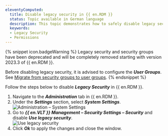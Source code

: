 ```yaml
---
eleventyComputed:
  title: Disable legacy security in {{ en.RDM }}
  status: Topic available in German language
  description: This topic demonstrates how to safely disable legacy security in {{ en.RDM }} to use permissions instead.
  keywords: 
  - Legacy Security
  - Permissions
---
```

{% snippet icon.badgeWarning %}
Legacy security and security groups have been deprecated and will be completely removed starting with version 2023.3 of {{ en.RDM }}.  

Before disabling legacy security, it is advised to configure the ***User Groups***. See [Migrate from security groups to user groups](/kb/remote-desktop-manager/how-to-articles/migration-security-groups-user-groups/).
{% endsnippet %}  

Follow the steps below to disable ***Legacy Security*** in {{ en.RDM }}.

1. Navigate to the ***Administration*** tab in {{ en.RDM }}.
1. Under the ***Settings*** section, select ***System Settings***.  
![Administration – System Settings](https://webdevolutions.azureedge.net/docs/en/kb/KB0026.png)
1. Go to ***{{ en.VLT }} Management – Security Settings – Security*** and disable ***Use legacy security***.  
![Use legacy security](https://webdevolutions.azureedge.net/docs/en/kb/KB0027.png)
1. Click ***Ok*** to apply the changes and close the window.
